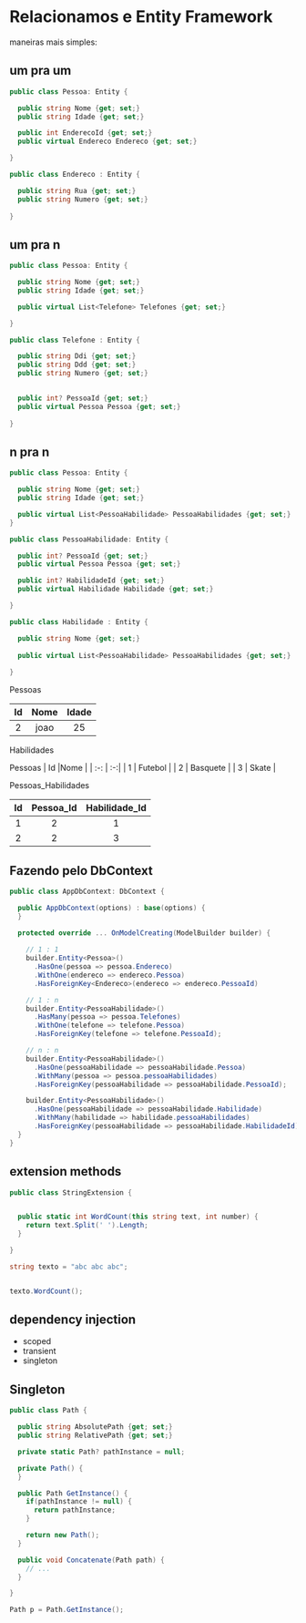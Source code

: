 # Relacionamos e Entity Framework

maneiras mais simples:

## um pra um

```cs
public class Pessoa: Entity {

  public string Nome {get; set;}
  public string Idade {get; set;}

  public int EnderecoId {get; set;}
  public virtual Endereco Endereco {get; set;}

}

public class Endereco : Entity {

  public string Rua {get; set;}
  public string Numero {get; set;}
  
}
```

## um pra n

```cs
public class Pessoa: Entity {

  public string Nome {get; set;}
  public string Idade {get; set;}

  public virtual List<Telefone> Telefones {get; set;}

}

public class Telefone : Entity {

  public string Ddi {get; set;}
  public string Ddd {get; set;}
  public string Numero {get; set;}

  
  public int? PessoaId {get; set;}
  public virtual Pessoa Pessoa {get; set;}
  
}
```

## n pra n

```cs
public class Pessoa: Entity {

  public string Nome {get; set;}
  public string Idade {get; set;}

  public virtual List<PessoaHabilidade> PessoaHabilidades {get; set;}
}

public class PessoaHabilidade: Entity {

  public int? PessoaId {get; set;}
  public virtual Pessoa Pessoa {get; set;}

  public int? HabilidadeId {get; set;}
  public virtual Habilidade Habilidade {get; set;}

}

public class Habilidade : Entity {

  public string Nome {get; set;}
  
  public virtual List<PessoaHabilidade> PessoaHabilidades {get; set;}
  
}
```

Pessoas

| Id |Nome | Idade|
| :-: | :-:|:-:|
| 2 |joao | 25 |

Habilidades

Pessoas
| Id |Nome |
| :-: | :-:|
| 1 | Futebol |
| 2 | Basquete |
| 3 | Skate |

Pessoas_Habilidades

| Id | Pessoa_Id | Habilidade_Id |
| :-: | :-: | :-: |
| 1 | 2 | 1|
| 2 | 2 | 3 |

## Fazendo pelo DbContext

```cs
public class AppDbContext: DbContext {

  public AppDbContext(options) : base(options) {
  }

  protected override ... OnModelCreating(ModelBuilder builder) {
    
    // 1 : 1
    builder.Entity<Pessoa>()
      .HasOne(pessoa => pessoa.Endereco)
      .WithOne(endereco => endereco.Pessoa)
      .HasForeignKey<Endereco>(endereco => endereco.PessoaId)

    // 1 : n
    builder.Entity<PessoaHabilidade>()
      .HasMany(pessoa => pessoa.Telefones)
      .WithOne(telefone => telefone.Pessoa)
      .HasForeignKey(telefone => telefone.PessoaId);

    // n : n
    builder.Entity<PessoaHabilidade>()
      .HasOne(pessoaHabilidade => pessoaHabilidade.Pessoa)
      .WithMany(pessoa => pessoa.pessoaHabilidades)
      .HasForeignKey(pessoaHabilidade => pessoaHabilidade.PessoaId);

    builder.Entity<PessoaHabilidade>()
      .HasOne(pessoaHabilidade => pessoaHabilidade.Habilidade)
      .WithMany(habilidade => habilidade.pessoaHabilidades)
      .HasForeignKey(pessoaHabilidade => pessoaHabilidade.HabilidadeId);
  }
}
```

## extension methods

```cs
public class StringExtension {


  public static int WordCount(this string text, int number) {
    return text.Split(' ').Length;
  }

}

string texto = "abc abc abc";


texto.WordCount();
```

## dependency injection

- scoped
- transient
- singleton

## Singleton

```cs
public class Path {

  public string AbsolutePath {get; set;}
  public string RelativePath {get; set;}

  private static Path? pathInstance = null;

  private Path() {
  }

  public Path GetInstance() {
    if(pathInstance != null) {
      return pathInstance;
    }

    return new Path();
  }

  public void Concatenate(Path path) {
    // ...
  }

}

Path p = Path.GetInstance();
```
